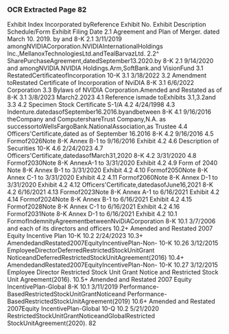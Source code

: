 ### OCR Extracted Page 82

Exhibit Index
Incorporated byReference
Exhibit No.
Exhibit Description
Schedule/Form
Exhibit
Filing Date
2.1
Agreement and Plan of Merger. dated March 10. 2019. by and
8-K
2.1
3/11/2019
amongNVIDIACorporation.NVIDIAInternationalHoldings
Inc.,MellanoxTechnologiesLtd.andTealBarvazLtd.
2.2^
SharePurchaseAgreement,datedSeptember13.2020.by
8-K
2.1
9/14/2020
and amongNVIDIA.NVIDIA Holdings.Arm,SoftBank.and
VisionFund
3.1
RestatedCertificateofIncorporation
10-K
3.1
3/18/2022
3.2
Amendment toRestated Certificate of Incorporation of NviDIA
8-K
3.1
6/6/2022
Corporation
3.3
Bylaws of NVIDIA Corporation.Amended and Restated as of
8-K
3.1
3/8/2023
March2.2023
4.1
Reference ismade toExhibits 3.1,3.2and 3.3
4.2
Specimen Stock Certificate
S-1/A
4.2
4/24/1998
4.3
Indenture.datedasofSeptember16.2016.byandbetween
8-K
4.1
9/16/2016
theCompany and ComputershareTrust Company,N.A. as
successortoWellsFargoBank.NationalAssociation,as
Trustee
4.4
Officers'Certificate,dated as of September 16.2016
8-K
4.2
9/16/2016
4.5
Formof2026Note
8-K
Annex B-1 to
9/16/2016
Exhibit 4.2
4.6
Description of Securities
10-K
4.6
2/24/2023
4.7
Officers'Certificate,datedasofMarch31,2020
8-K
4.2
3/31/2020
4.8
Formof2030Note
8-K
AnnexA-1 to
3/31/2020
Exhibit 4.2
4.9
Form of 2040 Note
8-K
Annex B-1 to
3/31/2020
Exhibit 4.2
4.10
Formof2050Note
8-K
Annex C-1 to
3/31/2020
Exhibit 4.2
4.11
Formof2060Note
8-K
Annex D-1 to
3/31/2020
Exhibit 4.2
4.12
Officers'Certificate,datedasofJune16,2021
8-K
4.2
6/16/2021
4.13
Formof2023Note
8-K
Annex A-1 to
6/16/2021
Exhibit 4.2
4.14
Formof2024Note
8-K
Annex B-1 to
6/16/2021
Exhibit 4.2
4.15
Formof2028Note
8-K
Annex C-1 to
6/16/2021
Exhibit 4.2
4.16
Formof2031Note
8-K
Annex D-1 to
6/16/2021
Exhibit 4.2
10.1
FormofIndemnityAgreementbetweenNviDiACorporation
8-K
10.1
3/7/2006
and each of its directors and officers
10.2+
Amended and Restated 2007 Equity Incentive Plan
10-K
10.2
2/24/2023
10.3+
AmendedandRestated2007EquityIncentivePlan-Non-
10-K
10.26
3/12/2015
EmployeeDirectorDeferredRestrictedStockUnitGrant
NoticeandDeferredRestrictedStockUnitAgreement(2016)
10.4+
AmendedandRestated2007EquityIncentivePlan-Non-
10-K
10.27
3/12/2015
Employee Director Restricted Stock Unit Grant Notice and
Restricted Stock Unit Agreement(2016).
10.5+
Amended and Restated 2007 Equity IncentivePlan-Global
8-K
10.1
3/11/2019
Performance-BasedRestrictedStockUnitGrantNoticeand
Performance-BasedRestrictedStockUnitAgreement(2019)
10.6+
Amended and Restated 2007Equity IncentivePlan-Global
10-Q
10.2
5/21/2020
RestrictedStockUnitGrantNoticeandGlobalRestricted
StockUnitAgreement(2020).
82